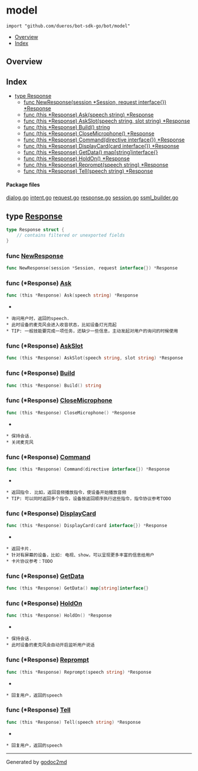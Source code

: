 

# model
`import "github.com/dueros/bot-sdk-go/bot/model"`

* [Overview](#pkg-overview)
* [Index](#pkg-index)

## <a name="pkg-overview">Overview</a>



## <a name="pkg-index">Index</a>
* [type Response](#Response)
  * [func NewResponse(session *Session, request interface{}) *Response](#NewResponse)
  * [func (this *Response) Ask(speech string) *Response](#Response.Ask)
  * [func (this *Response) AskSlot(speech string, slot string) *Response](#Response.AskSlot)
  * [func (this *Response) Build() string](#Response.Build)
  * [func (this *Response) CloseMicrophone() *Response](#Response.CloseMicrophone)
  * [func (this *Response) Command(directive interface{}) *Response](#Response.Command)
  * [func (this *Response) DisplayCard(card interface{}) *Response](#Response.DisplayCard)
  * [func (this *Response) GetData() map[string]interface{}](#Response.GetData)
  * [func (this *Response) HoldOn() *Response](#Response.HoldOn)
  * [func (this *Response) Reprompt(speech string) *Response](#Response.Reprompt)
  * [func (this *Response) Tell(speech string) *Response](#Response.Tell)


#### <a name="pkg-files">Package files</a>
[dialog.go](/src/github.com/dueros/bot-sdk-go/bot/model/dialog.go) [intent.go](/src/github.com/dueros/bot-sdk-go/bot/model/intent.go) [request.go](/src/github.com/dueros/bot-sdk-go/bot/model/request.go) [response.go](/src/github.com/dueros/bot-sdk-go/bot/model/response.go) [session.go](/src/github.com/dueros/bot-sdk-go/bot/model/session.go) [ssml_builder.go](/src/github.com/dueros/bot-sdk-go/bot/model/ssml_builder.go) 






## <a name="Response">type</a> [Response](/src/target/response.go?s=127:222#L10)
``` go
type Response struct {
    // contains filtered or unexported fields
}
```






### <a name="NewResponse">func</a> [NewResponse](/src/target/response.go?s=224:289#L16)
``` go
func NewResponse(session *Session, request interface{}) *Response
```




### <a name="Response.Ask">func</a> (\*Response) [Ask](/src/target/response.go?s=642:692#L30)
``` go
func (this *Response) Ask(speech string) *Response
```
*


	* 询问用户时，返回的speech.
	* 此时设备的麦克风会进入收音状态，比如设备灯光亮起
	* TIP: 一般技能要完成一项任务，还缺少一些信息，主动发起对用户的询问的时候使用




### <a name="Response.AskSlot">func</a> (\*Response) [AskSlot](/src/target/response.go?s=745:812#L36)
``` go
func (this *Response) AskSlot(speech string, slot string) *Response
```



### <a name="Response.Build">func</a> (\*Response) [Build](/src/target/response.go?s=2427:2463#L111)
``` go
func (this *Response) Build() string
```



### <a name="Response.CloseMicrophone">func</a> (\*Response) [CloseMicrophone](/src/target/response.go?s=2325:2374#L106)
``` go
func (this *Response) CloseMicrophone() *Response
```
*


	* 保持会话.
	* 关闭麦克风




### <a name="Response.Command">func</a> (\*Response) [Command](/src/target/response.go?s=1774:1836#L79)
``` go
func (this *Response) Command(directive interface{}) *Response
```
*


	* 返回指令. 比如，返回音频播放指令，使设备开始播放音频
	* TIP: 可以同时返回多个指令，设备按返回顺序执行这些指令，指令协议参考TODO




### <a name="Response.DisplayCard">func</a> (\*Response) [DisplayCard](/src/target/response.go?s=1472:1533#L69)
``` go
func (this *Response) DisplayCard(card interface{}) *Response
```
*


	* 返回卡片.
	* 针对有屏幕的设备，比如: 电视、show，可以呈现更多丰富的信息给用户
	* 卡片协议参考：TODO




### <a name="Response.GetData">func</a> (\*Response) [GetData](/src/target/response.go?s=2994:3048#L137)
``` go
func (this *Response) GetData() map[string]interface{}
```



### <a name="Response.HoldOn">func</a> (\*Response) [HoldOn](/src/target/response.go?s=2183:2223#L97)
``` go
func (this *Response) HoldOn() *Response
```
*


	* 保持会话.
	* 此时设备的麦克风会自动开启监听用户说话




### <a name="Response.Reprompt">func</a> (\*Response) [Reprompt](/src/target/response.go?s=1150:1205#L57)
``` go
func (this *Response) Reprompt(speech string) *Response
```
*


	* 回复用户，返回的speech




### <a name="Response.Tell">func</a> (\*Response) [Tell](/src/target/response.go?s=983:1034#L49)
``` go
func (this *Response) Tell(speech string) *Response
```
*


	* 回复用户，返回的speech








- - -
Generated by [godoc2md](http://godoc.org/github.com/davecheney/godoc2md)
